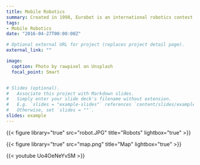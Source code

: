 ```yaml
---
title: Mobile Robotics
summary: Created in 1998, Eurobot is an international robotics contest.
tags:
- Mobile Robotics
date: "2016-04-27T00:00:00Z"

# Optional external URL for project (replaces project detail page).
external_link: ""

image:
  caption: Photo by rawpixel on Unsplash
  focal_point: Smart


# Slides (optional).
#   Associate this project with Markdown slides.
#   Simply enter your slide deck's filename without extension.
#   E.g. `slides = "example-slides"` references `content/slides/example-slides.md`.
#   Otherwise, set `slides = ""`.
slides: example
---
```

{{< figure library="true" src="robot.JPG" title="Robots" lightbox="true" >}}

{{< figure library="true" src="map.png" title="Map" lightbox="true" >}}

{{< youtube Uo4OeNeYvSM >}}
